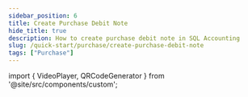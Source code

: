 ```yaml
---
sidebar_position: 6
title: Create Purchase Debit Note
hide_title: true
description: How to create purchase debit note in SQL Accounting
slug: /quick-start/purchase/create-purchase-debit-note
tags: ["Purchase"]
---
```


import { VideoPlayer, QRCodeGenerator } from '@site/src/components/custom';
 
<QRCodeGenerator url="https://www.youtube.com/embed/flx0IAbfoh8?autoplay=1" />

<VideoPlayer 
  videoId="flx0IAbfoh8" 
    title="Purchase Debit Note"
/>
    
  